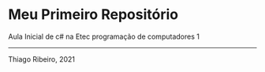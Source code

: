 # Meu Primeiro Repositório

Aula Inicial de c# na Etec programação de computadores 1

----

Thiago Ribeiro, 2021